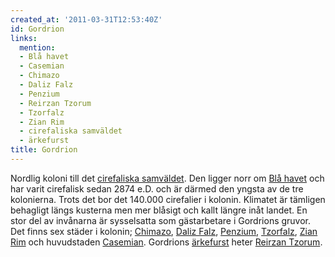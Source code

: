 ```yaml
---
created_at: '2011-03-31T12:53:40Z'
id: Gordrion
links:
  mention:
  - Blå havet
  - Casemian
  - Chimazo
  - Daliz Falz
  - Penzium
  - Reirzan Tzorum
  - Tzorfalz
  - Zian Rim
  - cirefaliska samväldet
  - ärkefurst
title: Gordrion
---
```


Nordlig koloni till det [cirefaliska samväldet]. Den ligger norr om [Blå havet] och har varit
cirefalisk sedan 2874 e.D. och är därmed den yngsta av de tre kolonierna. Trots det bor det 140.000
cirefalier i kolonin. Klimatet är tämligen behagligt längs kusterna men mer blåsigt och kallt längre
inåt landet. En stor del av invånarna är sysselsatta som gästarbetare i Gordrions gruvor. Det finns
sex städer i kolonin; [Chimazo], [Daliz Falz], [Penzium], [Tzorfalz], [Zian Rim] och huvudstaden
[Casemian]. Gordrions [ärkefurst] heter [Reirzan Tzorum].

  [cirefaliska samväldet]: cirefaliska_samväldet
  [Blå havet]: Blå_havet
  [Chimazo]: Chimazo
  [Daliz Falz]: Daliz_Falz
  [Penzium]: Penzium
  [Tzorfalz]: Tzorfalz
  [Zian Rim]: Zian_Rim
  [Casemian]: Casemian
  [ärkefurst]: ärkefurst
  [Reirzan Tzorum]: Reirzan_Tzorum